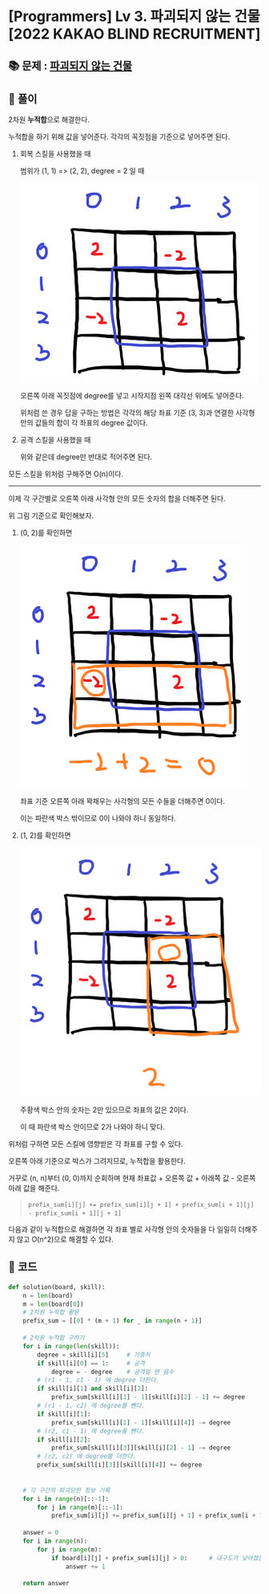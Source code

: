 # [Programmers] Lv 3. 파괴되지 않는 건물 [2022 KAKAO BLIND RECRUITMENT]

## 📚 문제 : [파괴되지 않는 건물](https://school.programmers.co.kr/learn/courses/30/lessons/92344)

## 📖 풀이

2차원 **누적합**으로 해결한다.

누적합을 하기 위해 값을 넣어준다. 각각의 꼭짓점을 기준으로 넣어주면 된다.

1. 회복 스킬을 사용했을 때

   범위가 (1, 1) => (2, 2), degree = 2 일 때

   ![image-20220922153649980](README.assets/image-20220922153649980.png)

   오른쪽 아래 꼭짓점에 degree를 넣고 시작지점 왼쪽 대각선 위에도 넣어준다.

   위처럼 쓴 경우 답을 구하는 방법은 각각의 해당 좌표 기준 (3, 3)과 연결한 사각형 안의 값들의 합이 각 좌표의 degree 값이다.

2. 공격 스킬을 사용했을 때

   위와 같은데 degree만 반대로 적어주면 된다.

모든 스킬을 위처럼 구해주면 O(n)이다.

---

이제 각 구간별로 오른쪽 아래 사각형 안의 모든 숫자의 합을 더해주면 된다.

위 그림 기준으로 확인해보자.

1. (0, 2)를 확인하면

   ![image-20220922154244102](README.assets/image-20220922154244102.png)

   좌표 기준 오른쪽 아래 꽉채우는 사각형의 모든 수들을 더해주면 0이다.

   이는 파란색 박스 밖이므로 0이 나와야 하니 동일하다.

2. (1, 2)를 확인하면

   ![image-20220922154426913](README.assets/image-20220922154426913.png)

   주황색 박스 안의 숫자는 2만 있으므로 좌표의 값은 2이다.

   이 때 파란색 박스 안이므로 2가 나와야 하니 맞다.

위처럼 구하면 모든 스킬에 영향받은 각 좌표를 구할 수 있다.

오른쪽 아래 기준으로 박스가 그려지므로, 누적합을 활용한다.

거꾸로 (n, n)부터 (0, 0)까지 순회하며 현재 좌표값 + 오른쪽 값 + 아래쪽 값 - 오른쪽 아래 값을 해준다.

> `prefix_sum[i][j] += prefix_sum[i][j + 1] + prefix_sum[i + 1][j] - prefix_sum[i + 1][j + 1]`

다음과 같이 누적합으로 해결하면 각 좌표 별로 사각형 안의 숫자들을 다 일일히 더해주지 않고 O(n^2)으로 해결할 수 있다.

## 📒 코드

```python
def solution(board, skill):
    n = len(board)
    m = len(board[0])
    # 2차원 누적합 활용
    prefix_sum = [[0] * (m + 1) for _ in range(n + 1)]
    
    # 2차원 누적합 구하기
    for i in range(len(skill)):
        degree = skill[i][5]     # 가중치
        if skill[i][0] == 1:     # 공격
            degree = - degree    # 공격일 땐 음수
        # (r1 - 1, c1 - 1) 에 degree 더한다.
        if skill[i][1] and skill[i][2]:
            prefix_sum[skill[i][1] - 1][skill[i][2] - 1] += degree
        # (r1 - 1, c2) 에 degree를 뺀다.
        if skill[i][1]:
            prefix_sum[skill[i][1] - 1][skill[i][4]] -= degree
        # (r2, c1 - 1) 에 degree를 뺀다.
        if skill[i][2]:
            prefix_sum[skill[i][3]][skill[i][2] - 1] -= degree
        # (r2, c2) 에 degree를 더한다.
        prefix_sum[skill[i][3]][skill[i][4]] += degree
    
    
    # 각 구간의 파괴당한 정보 기록
    for i in range(n)[::-1]:
        for j in range(m)[::-1]:
            prefix_sum[i][j] += prefix_sum[i][j + 1] + prefix_sum[i + 1][j] - prefix_sum[i + 1][j + 1]
            
    answer = 0
    for i in range(n):
        for j in range(m):
            if board[i][j] + prefix_sum[i][j] > 0:      # 내구도가 낮아졌는지 확인
                answer += 1
    
    return answer
```

